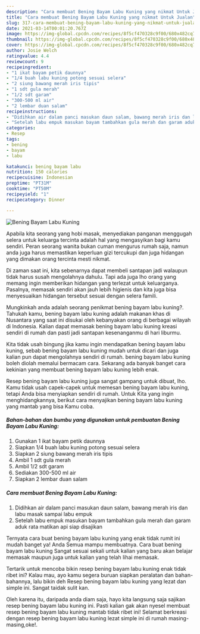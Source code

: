 ```yaml
---
description: "Cara membuat Bening Bayam Labu Kuning yang nikmat Untuk Jualan"
title: "Cara membuat Bening Bayam Labu Kuning yang nikmat Untuk Jualan"
slug: 317-cara-membuat-bening-bayam-labu-kuning-yang-nikmat-untuk-jualan
date: 2021-03-14T00:01:20.767Z
image: https://img-global.cpcdn.com/recipes/8f5cf470328c9f00/680x482cq70/bening-bayam-labu-kuning-foto-resep-utama.jpg
thumbnail: https://img-global.cpcdn.com/recipes/8f5cf470328c9f00/680x482cq70/bening-bayam-labu-kuning-foto-resep-utama.jpg
cover: https://img-global.cpcdn.com/recipes/8f5cf470328c9f00/680x482cq70/bening-bayam-labu-kuning-foto-resep-utama.jpg
author: Josie Welch
ratingvalue: 4.4
reviewcount: 9
recipeingredient:
- "1 ikat bayam petik daunnya"
- "1/4 buah labu kuning potong sesuai selera"
- "2 siung bawang merah iris tipis"
- "1 sdt gula merah"
- "1/2 sdt garam"
- "300-500 ml air"
- "2 lembar duan salam"
recipeinstructions:
- "Didihkan air dalam panci masukan daun salam, bawang merah iris dan labu masak sampai labu empuk"
- "Setelah labu empuk masukan bayam tambahkan gula merah dan garam aduk rata matikan api siap disajikan"
categories:
- Resep
tags:
- bening
- bayam
- labu

katakunci: bening bayam labu 
nutrition: 150 calories
recipecuisine: Indonesian
preptime: "PT31M"
cooktime: "PT50M"
recipeyield: "1"
recipecategory: Dinner

---
```



![Bening Bayam Labu Kuning](https://img-global.cpcdn.com/recipes/8f5cf470328c9f00/680x482cq70/bening-bayam-labu-kuning-foto-resep-utama.jpg)

Apabila kita seorang yang hobi masak, menyediakan panganan menggugah selera untuk keluarga tercinta adalah hal yang mengasyikan bagi kamu sendiri. Peran seorang  wanita bukan cuman mengurus rumah saja, namun anda juga harus memastikan keperluan gizi tercukupi dan juga hidangan yang dimakan orang tercinta mesti nikmat.

Di zaman  saat ini, kita sebenarnya dapat membeli santapan jadi walaupun tidak harus susah mengolahnya dahulu. Tapi ada juga lho orang yang memang ingin memberikan hidangan yang terlezat untuk keluarganya. Pasalnya, memasak sendiri akan jauh lebih higienis dan kita juga bisa menyesuaikan hidangan tersebut sesuai dengan selera famili. 



Mungkinkah anda adalah seorang penikmat bening bayam labu kuning?. Tahukah kamu, bening bayam labu kuning adalah makanan khas di Nusantara yang saat ini disukai oleh kebanyakan orang di berbagai wilayah di Indonesia. Kalian dapat memasak bening bayam labu kuning kreasi sendiri di rumah dan pasti jadi santapan kesenanganmu di hari liburmu.

Kita tidak usah bingung jika kamu ingin mendapatkan bening bayam labu kuning, sebab bening bayam labu kuning mudah untuk dicari dan juga kalian pun dapat mengolahnya sendiri di rumah. bening bayam labu kuning boleh diolah memalui bermacam cara. Sekarang ada banyak banget cara kekinian yang membuat bening bayam labu kuning lebih enak.

Resep bening bayam labu kuning juga sangat gampang untuk dibuat, lho. Kamu tidak usah capek-capek untuk memesan bening bayam labu kuning, tetapi Anda bisa menyiapkan sendiri di rumah. Untuk Kita yang ingin menghidangkannya, berikut cara menyajikan bening bayam labu kuning yang mantab yang bisa Kamu coba.

<!--inarticleads1-->

##### Bahan-bahan dan bumbu yang digunakan untuk pembuatan Bening Bayam Labu Kuning:

1. Gunakan 1 ikat bayam petik daunnya
1. Siapkan 1/4 buah labu kuning potong sesuai selera
1. Siapkan 2 siung bawang merah iris tipis
1. Ambil 1 sdt gula merah
1. Ambil 1/2 sdt garam
1. Sediakan 300-500 ml air
1. Siapkan 2 lembar duan salam




<!--inarticleads2-->

##### Cara membuat Bening Bayam Labu Kuning:

1. Didihkan air dalam panci masukan daun salam, bawang merah iris dan labu masak sampai labu empuk
1. Setelah labu empuk masukan bayam tambahkan gula merah dan garam aduk rata matikan api siap disajikan




Ternyata cara buat bening bayam labu kuning yang enak tidak rumit ini mudah banget ya! Anda Semua mampu membuatnya. Cara buat bening bayam labu kuning Sangat sesuai sekali untuk kalian yang baru akan belajar memasak maupun juga untuk kalian yang telah lihai memasak.

Tertarik untuk mencoba bikin resep bening bayam labu kuning enak tidak ribet ini? Kalau mau, ayo kamu segera buruan siapkan peralatan dan bahan-bahannya, lalu bikin deh Resep bening bayam labu kuning yang lezat dan simple ini. Sangat taidak sulit kan. 

Oleh karena itu, daripada anda diam saja, hayo kita langsung saja sajikan resep bening bayam labu kuning ini. Pasti kalian gak akan nyesel membuat resep bening bayam labu kuning mantab tidak ribet ini! Selamat berkreasi dengan resep bening bayam labu kuning lezat simple ini di rumah masing-masing,oke!.

